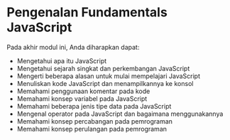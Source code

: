 # Pengenalan Fundamentals JavaScript

Pada akhir modul ini, Anda diharapkan dapat:

- Mengetahui apa itu JavaScript
- Mengetahui sejarah singkat dan perkembangan JavaScript
- Mengerti beberapa alasan untuk mulai mempelajari JavaScript
- Menuliskan kode JavaScript dan menampilkannya ke konsol
- Memahami penggunaan komentar pada kode
- Memahami konsep variabel pada JavaScript
- Memahami beberapa jenis tipe data pada JavaScript
- Mengenal operator pada JavaScript dan bagaimana menggunakannya
- Memahami konsep percabangan pada pemrograman
- Memahami konsep perulangan pada pemrograman

